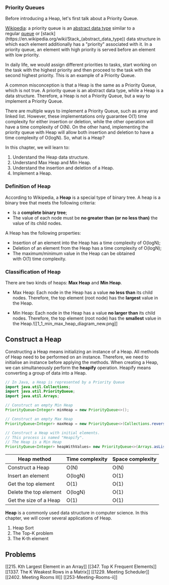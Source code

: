 ### Priority Queues

Before introducing a Heap, let's first talk about a Priority Queue.

[Wikipedia](https://en.wikipedia.org/wiki/Priority_queue): a priority queue is an [abstract data type](https://en.wikipedia.org/wiki/Abstract_data_type) similar to a regular [queue](https://en.wikipedia.org/wiki/Queue_(abstract_data_type)) or [stack](https://en.wikipedia.org/wiki/Stack_(abstract_data_type)) data structure in which each element additionally has a "priority" associated with it. In a priority queue, an element with high priority is served before an element with low priority.

In daily life, we would assign different priorities to tasks, start working on the task with the highest priority and then proceed to the task with the second highest priority. This is an example of a Priority Queue.

A common misconception is that a Heap is the same as a Priority Queue, which is not true. A priority queue is an abstract data type, while a Heap is a data structure. Therefore, a Heap is not a Priority Queue, but a way to implement a Priority Queue.

There are multiple ways to implement a Priority Queue, such as array and linked list. However, these implementations only guarantee O(1) time complexity for either insertion or deletion, while the other operation will have a time complexity of O(N). On the other hand, implementing the priority queue with Heap will allow both insertion and deletion to have a time complexity of O(logN). So, what is a Heap?

In this chapter, we will learn to:

1. Understand the Heap data structure.
2. Understand Max Heap and Min Heap.
3. Understand the insertion and deletion of a Heap.
4. Implement a Heap.

  

### Definition of Heap

According to Wikipedia, a **Heap** is a special type of binary tree. A heap is a binary tree that meets the following criteria:

- Is a **complete binary tree**;
- The value of each node must be **no greater than (or no less than)** the value of its child nodes.

A Heap has the following properties:

- Insertion of an element into the Heap has a time complexity of O(logN);
- Deletion of an element from the Heap has a time complexity of O(logN);
- The maximum/minimum value in the Heap can be obtained with O(1) time complexity.

  

### Classification of Heap

There are two kinds of heaps: **Max Heap** and **Min Heap**.

- Max Heap: Each node in the Heap has a value **no less than** its child nodes. Therefore, the top element (root node) has the **largest** value in the Heap.
    
- Min Heap: Each node in the Heap has a value **no larger than** its child nodes. Therefore, the top element (root node) has the **smallest** value in the Heap.![[1_1_min_max_heap_diagram_new.png]]


## Construct a Heap
  
Constructing a Heap means initializing an instance of a Heap. All methods of Heap need to be performed on an instance. Therefore, we need to initialise an instance before applying the methods. When creating a Heap, we can simultaneously perform the **heapify** operation. Heapify means converting a group of data into a Heap.

```java
// In Java, a Heap is represented by a Priority Queue
import java.util.Collections;
import java.util.PriorityQueue;
import java.util.Arrays;

// Construct an empty Min Heap
PriorityQueue<Integer> minHeap = new PriorityQueue<>();

// Construct an empty Max Heap
PriorityQueue<Integer> maxHeap = new PriorityQueue<>(Collections.reverseOrder());

// Construct a Heap with initial elements. 
// This process is named "Heapify".
// The Heap is a Min Heap
PriorityQueue<Integer> heapWithValues= new PriorityQueue<>(Arrays.asList(3, 1, 2));
```

|Heap method|Time complexity|Space complexity|
|---|---|---|
|Construct a Heap|O(N)|O(N)|
|Insert an element|O(logN)|O(1)|
|Get the top element|O(1)|O(1)|
|Delete the top element|O(logN)|O(1)|
|Get the size of a Heap|O(1)|O(1)|


**Heap** is a commonly used data structure in computer science. In this chapter, we will cover several applications of Heap.

1. Heap Sort
2. The Top-K problem
3. The K-th element

## Problems

[[215. Kth Largest Element in an Array]]
[[347. Top K Frequent Elements]]
[[1337. The K Weakest Rows in a Matrix]]
[[1229. Meeting Scheduler]]
[[2402. Meeting Rooms III]]
[[253-Meeting-Rooms-ii]]



